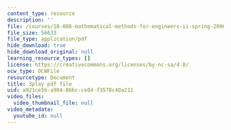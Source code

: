 ```yaml
---
content_type: resource
description: ''
file: /courses/18-086-mathematical-methods-for-engineers-ii-spring-2006/a921ce5ba98486bcce04f3578c40a211_c9XosfcouiM.pdf
file_size: 56633
file_type: application/pdf
hide_download: true
hide_download_original: null
learning_resource_types: []
license: https://creativecommons.org/licenses/by-nc-sa/4.0/
ocw_type: OCWFile
resourcetype: Document
title: 3play pdf file
uid: a921ce5b-a984-86bc-ce04-f3578c40a211
video_files:
  video_thumbnail_file: null
video_metadata:
  youtube_id: null
---
```

